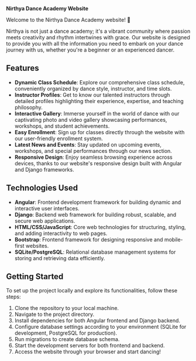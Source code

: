 **Nirthya Dance Academy Website**

Welcome to the Nirthya Dance Academy website! 🎉

Nirthya is not just a dance academy; it's a vibrant community where passion meets creativity and rhythm intertwines with grace. Our website is designed to provide you with all the information you need to embark on your dance journey with us, whether you're a beginner or an experienced dancer.

## Features

- **Dynamic Class Schedule**: Explore our comprehensive class schedule, conveniently organized by dance style, instructor, and time slots.
- **Instructor Profiles**: Get to know our talented instructors through detailed profiles highlighting their experience, expertise, and teaching philosophy.
- **Interactive Gallery**: Immerse yourself in the world of dance with our captivating photo and video gallery showcasing performances, workshops, and student achievements.
- **Easy Enrollment**: Sign up for classes directly through the website with our user-friendly enrollment system.
- **Latest News and Events**: Stay updated on upcoming events, workshops, and special performances through our news section.
- **Responsive Design**: Enjoy seamless browsing experience across devices, thanks to our website's responsive design built with Angular and Django frameworks.

## Technologies Used

- **Angular**: Frontend development framework for building dynamic and interactive user interfaces.
- **Django**: Backend web framework for building robust, scalable, and secure web applications.
- **HTML/CSS/JavaScript**: Core web technologies for structuring, styling, and adding interactivity to web pages.
- **Bootstrap**: Frontend framework for designing responsive and mobile-first websites.
- **SQLite/PostgreSQL**: Relational database management systems for storing and retrieving data efficiently.

## Getting Started

To set up the project locally and explore its functionalities, follow these steps:

1. Clone the repository to your local machine.
2. Navigate to the project directory.
3. Install dependencies for both Angular frontend and Django backend.
4. Configure database settings according to your environment (SQLite for development, PostgreSQL for production).
5. Run migrations to create database schema.
6. Start the development servers for both frontend and backend.
7. Access the website through your browser and start dancing!
